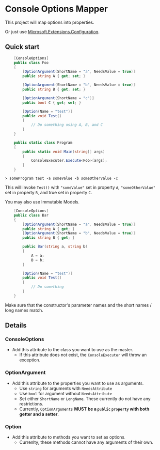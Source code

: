 # Console Options Mapper

This project will map options into properties.

Or just use [Microsoft.Extensions.Configuration](https://docs.microsoft.com/en-us/aspnet/core/fundamentals/configuration/?tabs=basicconfiguration#commandline-configuration-provider).

## Quick start

```csharp
    [ConsoleOptions]
    public class Foo
    {
        [OptionArgument(ShortName = "a", NeedsValue = true)]
        public string A { get; set; }

        [OptionArgument(ShortName = "b", NeedsValue = true)]
        public string B { get; set; }

        [OptionArgument(ShortName = "c")]
        public bool C { get; set; }

        [Option(Name = "test")]
        public void Test()
        {
			// Do something using A, B, and C
        }
    }

	public static class Program
	{
		public static void Main(string[] args)
		{
			ConsoleExecuter.Execute<Foo>(args);
		}
	}
```

```
> someProgram test -a someValue -b someOtherValue -c
```

This will invoke `Test()` with `"someValue"` set in property `A`, `"someOtherValue"` set in property `B`, and true set in property `C`.

You may also use Immutable Models.

```csharp
    [ConsoleOptions]
    public class Bar
    {
        [OptionArgument(ShortName = "a", NeedsValue = true)]
        public string A { get; }
        [OptionArgument(ShortName = "b", NeedsValue = true)]
        public string B { get; }

        public Bar(string a, string b)
        {
            A = a;
            B = b;
        }

        [Option(Name = "test")]
        public void Test()
        {
			// Do something
        }
    }
```

Make sure that the constructor's parameter names and the short names / long names match.

## Details

### ConsoleOptions

- Add this attribute to the class you want to use as the master.
	- If this attribute does not exist, the `ConsoleExecuter` will throw an exception.

### OptionArgument

- Add this attribute to the properties you want to use as arguments.
	- Use `string` for arguments with `NeedsAttribute`
	- Use `bool` for argument without `NeedsAttribute`
	- Set either `ShortName` or `LongName`. These currently do not have any restrictions.
	- Currently, `OptionArguments` **MUST be a `public` `property` with both getter and a setter**.

### Option

- Add this attribute to methods you want to set as options.
	- Currenlty, these methods cannot have any arguments of their own.
